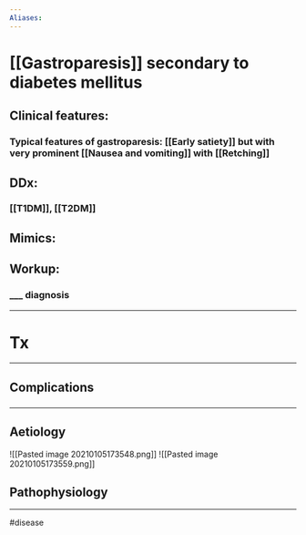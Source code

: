 ```yaml
---
Aliases: 
---
```

# [[Gastroparesis]] secondary to diabetes mellitus
## Clinical features:
### Typical features of gastroparesis: [[Early satiety]] but with very prominent [[Nausea and vomiting]] with [[Retching]]
## DDx:
### [[T1DM]], [[T2DM]]
## Mimics:
###
## Workup:
### ___ diagnosis
---
# Tx

---
## Complications
###

---
## Aetiology
![[Pasted image 20210105173548.png]]
![[Pasted image 20210105173559.png]]
## Pathophysiology
---
#disease 